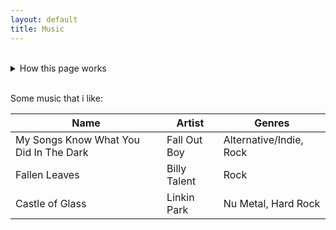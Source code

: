 ```yaml
---
layout: default
title: Music
---
```


<br/>
<details>
  <summary>How this page works</summary>
  <h4>Searching:</h4>
  <p>Use your browser to search.</p>
</details>
<br/>

Some music that i like:

| Name | Artist | Genres |
| ---- | ------ | ------ |
| My Songs Know What You Did In The Dark | Fall Out Boy | Alternative/Indie, Rock |
| Fallen Leaves | Billy Talent | Rock |
| Castle of Glass | Linkin Park | Nu Metal, Hard Rock |
